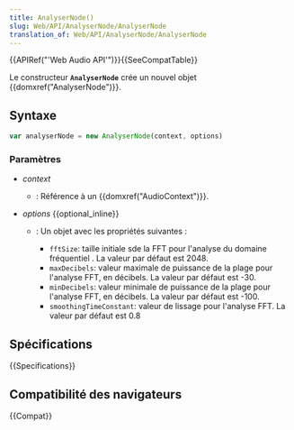 ```yaml
---
title: AnalyserNode()
slug: Web/API/AnalyserNode/AnalyserNode
translation_of: Web/API/AnalyserNode/AnalyserNode
---
```


{{APIRef("'Web Audio API'")}}{{SeeCompatTable}}

Le constructeur **`AnalyserNode`** crée un nouvel objet {{domxref("AnalyserNode")}}.

## Syntaxe

```js
var analyserNode = new AnalyserNode(context, options)
```

### Paramètres

- _context_
  - : Référence à un {{domxref("AudioContext")}}.
- _options_ {{optional_inline}}

  - : Un objet avec les propriétés suivantes :

    - `fftSize`: taille initiale sde la FFT pour l'analyse du domaine fréquentiel . La valeur par défaut est 2048.
    - `maxDecibels`: valeur maximale de puissance de la plage pour l'analyse FFT, en décibels. La valeur par défaut est -30.
    - `minDecibels`: valeur minimale de puissance de la plage pour l'analyse FFT, en décibels. La valeur par défaut est -100.
    - `smoothingTimeConstant`: valeur de lissage pour l'analyse FFT. La valeur par défaut est 0.8

## Spécifications

{{Specifications}}

## Compatibilité des navigateurs

{{Compat}}
